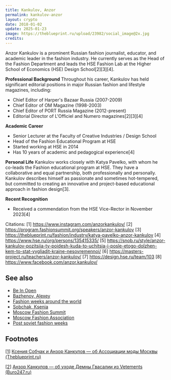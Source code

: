 ```yaml
---
title: Kankulov, Anzor
permalink: kankulov-anzor
layout: crypto
date: 2018-01-02
update: 2025-01-23
image: https://theblueprint.ru/upload/23982/social_image@2x.jpg
credits:
---
```


Anzor Kankulov is a prominent Russian fashion journalist, educator, and academic leader in the fashion industry. He currently serves as the Head of the Fashion Department and leads the HSE Fashion Lab at the Higher School of Economics (HSE) Design School[2][3][4].

**Professional Background**
Throughout his career, Kankulov has held significant editorial positions in major Russian fashion and lifestyle magazines, including:
- Chief Editor of Harper's Bazaar Russia (2007-2009)
- Chief Editor of OM Magazine (1998-2003)
- Chief Editor of PORT Russia Magazine (2012-present)
- Editorial Director of L'Officiel and Numero magazines[2][3][4]

**Academic Career**
- Senior Lecturer at the Faculty of Creative Industries / Design School
- Head of the Fashion Educational Program at HSE
- Started working at HSE in 2014
- Has 10 years of academic and pedagogical experience[4]

**Personal Life**
Kankulov works closely with Katya Pavelko, with whom he co-leads the Fashion educational program at HSE. They have a collaborative and equal partnership, both professionally and personally. Kankulov describes himself as passionate and sometimes hot-tempered, but committed to creating an innovative and project-based educational approach in fashion design[3].

**Recent Recognition**
- Received a commendation from the HSE Vice-Rector in November 2023[4]

Citations:
[1] https://www.instagram.com/anzorkankulov/
[2] https://program.fashionsummit.org/speakers/anzor-kankulov
[3] https://theblueprint.ru/fashion/industry/katya-pavelko-anzor-kankulov
[4] https://www.hse.ru/org/persons/135415335/
[5] https://snob.ru/style/anzor-kankulov-pozitsiia-ty-poidesh-kuda-to-uchitsia-i-posle-etogo-dolzhen-kem-to-stat-vygliadit-kraine-nesovremennoi/
[6] https://masters-project.ru/teachers/anzor-kankulov/
[7] https://design.hse.ru/team/103
[8] https://www.facebook.com/anzor.kankulov/


## See also

+ [Be In Open](be-in-open)
+ [Bazhenov, Alexey](bazhenov-alexey)
+ [Fashion weeks around the world](fashion-weeks-around-the-world)
+ [Sobchak, Ksenia](sobchak-ksenia)
+ [Moscow Fashion Summit](moscow-fashion-summit)
+ [Moscow Fashion Association](moscow-fashion-association)
+ [Post soviet fashion weeks](post-soviet-fashion-weeks)

## Footnotes

[[1]](#a1) <span id="f1"></span> [Ксения Собчак и Анзор Канкулов — об Ассоциации моды Москвы (Theblueprint.ru)](https://theblueprint.ru/fashion/fashion-association)

[[2]](#a2) <span id="f2"></span> [Анзор Канкулов — об уходе Демны Гвасалии из Vetements (Buro247.ru)](https://www.buro247.ru/fashion/expert/18-sep-2019-demna-gvasalia-quits-vetements.html)

